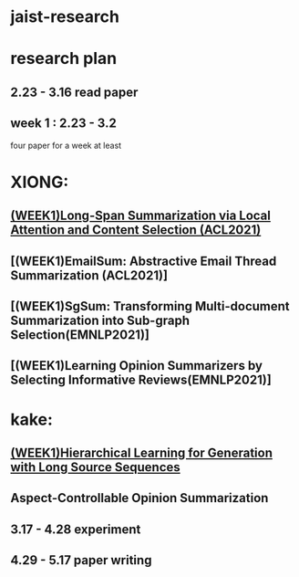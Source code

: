# jaist-research
research plan
=======
2.23 - 3.16 read paper
------
week 1 : 2.23 - 3.2
------
four paper for a week at least


XIONG: 
=====
[(WEEK1)Long-Span Summarization via Local Attention and Content Selection (ACL2021)]()
------
[(WEEK1)EmailSum: Abstractive Email Thread Summarization (ACL2021)]
------
[(WEEK1)SgSum: Transforming Multi-document Summarization into Sub-graph Selection(EMNLP2021)]
------
[(WEEK1)Learning Opinion Summarizers by Selecting Informative Reviews(EMNLP2021)]
------

kake:
====
[(WEEK1)Hierarchical Learning for Generation with Long Source Sequences]()
-------------

Aspect-Controllable Opinion Summarization
-----

3.17 - 4.28 experiment
------------------

4.29 - 5.17 paper writing
-------------------------

